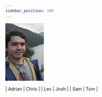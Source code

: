 ```yaml
---
sidebar_position: 100
---
```


![Adrian](/img/profile_pictures/adrian.jpeg "Adrian")

| Adrian | Chris |
| Lev | Josh |
| Sam | Tom |
